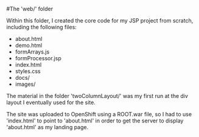 #The 'web/' folder

Within this folder, I created the core code for my JSP project from scratch, including the following files:
- about.html
- demo.html
- formArrays.js
- formProcessor.jsp
- index.html
- styles.css
- docs/
- images/

The material in the folder 'twoColumnLayout/' was my first run at the div layout I eventually used for the site.

The site was uploaded to OpenShift using a ROOT.war file, so I had to use 'index.html' to point to 'about.html' in order to get the server to display 'about.html' as my landing page. 
